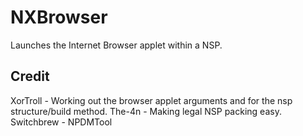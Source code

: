 # NXBrowser
Launches the Internet Browser applet within a NSP.

## Credit
XorTroll - Working out the browser applet arguments and for the nsp structure/build method.
The-4n - Making legal NSP packing easy.
Switchbrew - NPDMTool
